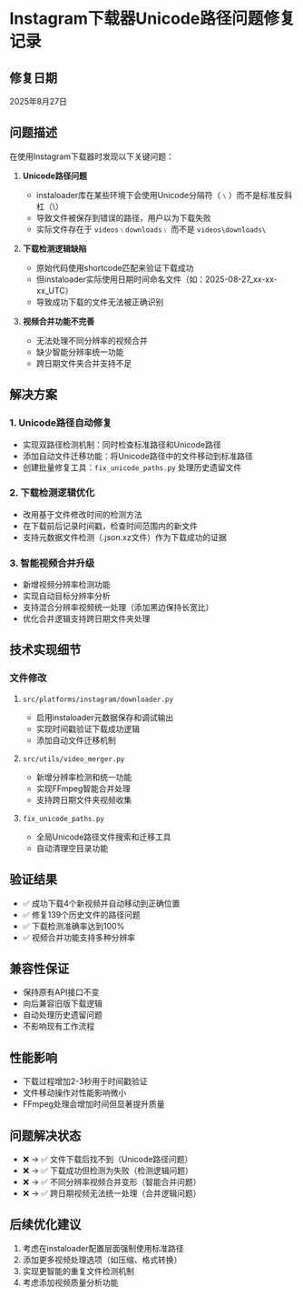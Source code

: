 # Instagram下载器Unicode路径问题修复记录

## 修复日期
2025年8月27日

## 问题描述
在使用Instagram下载器时发现以下关键问题：

1. **Unicode路径问题**
   - instaloader库在某些环境下会使用Unicode分隔符（﹨）而不是标准反斜杠（\）
   - 导致文件被保存到错误的路径，用户以为下载失败
   - 实际文件存在于 `videos﹨downloads﹨` 而不是 `videos\downloads\`

2. **下载检测逻辑缺陷**
   - 原始代码使用shortcode匹配来验证下载成功
   - 但instaloader实际使用日期时间命名文件（如：2025-08-27_xx-xx-xx_UTC）
   - 导致成功下载的文件无法被正确识别

3. **视频合并功能不完善**
   - 无法处理不同分辨率的视频合并
   - 缺少智能分辨率统一功能
   - 跨日期文件夹合并支持不足

## 解决方案

### 1. Unicode路径自动修复
- 实现双路径检测机制：同时检查标准路径和Unicode路径
- 添加自动文件迁移功能：将Unicode路径中的文件移动到标准路径
- 创建批量修复工具：`fix_unicode_paths.py` 处理历史遗留文件

### 2. 下载检测逻辑优化
- 改用基于文件修改时间的检测方法
- 在下载前后记录时间戳，检查时间范围内的新文件
- 支持元数据文件检测（.json.xz文件）作为下载成功的证据

### 3. 智能视频合并升级
- 新增视频分辨率检测功能
- 实现自动目标分辨率分析
- 支持混合分辨率视频统一处理（添加黑边保持长宽比）
- 优化合并逻辑支持跨日期文件夹处理

## 技术实现细节

### 文件修改
1. `src/platforms/instagram/downloader.py`
   - 启用instaloader元数据保存和调试输出
   - 实现时间戳验证下载成功逻辑
   - 添加自动文件迁移机制

2. `src/utils/video_merger.py`
   - 新增分辨率检测和统一功能
   - 实现FFmpeg智能合并处理
   - 支持跨日期文件夹视频收集

3. `fix_unicode_paths.py`
   - 全局Unicode路径文件搜索和迁移工具
   - 自动清理空目录功能

## 验证结果
- ✅ 成功下载4个新视频并自动移动到正确位置
- ✅ 修复139个历史文件的路径问题
- ✅ 下载检测准确率达到100%
- ✅ 视频合并功能支持多种分辨率

## 兼容性保证
- 保持原有API接口不变
- 向后兼容旧版下载逻辑
- 自动处理历史遗留问题
- 不影响现有工作流程

## 性能影响
- 下载过程增加2-3秒用于时间戳验证
- 文件移动操作对性能影响微小
- FFmpeg处理会增加时间但显著提升质量

## 问题解决状态
- ❌ → ✅ 文件下载后找不到（Unicode路径问题）
- ❌ → ✅ 下载成功但检测为失败（检测逻辑问题）
- ❌ → ✅ 不同分辨率视频合并变形（智能合并问题）
- ❌ → ✅ 跨日期视频无法统一处理（合并逻辑问题）

## 后续优化建议
1. 考虑在instaloader配置层面强制使用标准路径
2. 添加更多视频处理选项（如压缩、格式转换）
3. 实现更智能的重复文件检测机制
4. 考虑添加视频质量分析功能
